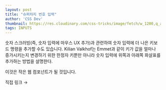 ```yaml
---
layout: post
title: "슈퍼차지 번호 입력"
author: 'CSS Dev'
thumbnail: https://res.cloudinary.com/css-tricks/image/fetch/w_1200,q_auto,f_auto/https://css-tricks.com/wp-content/uploads/2018/11/keyboard-focus.png
tags: INPUTS
---
```



숫자 스크러빙(즉, 숫자 입력에 마우스 UX 추가)과 관련하여 숫자 입력에 더 나은 키보드 명령을 추가할 수도 있습니다. Kilian Valkhof는 Emmet과 같이 키가 값을 얼마나 증가시키는지 변경하기 위한 한정자 키뿐만 아니라 숫자 입력에 위쪽과 아래쪽 화살표를 추가하는 방법을 설명한다.

이것은 작은 웹 컴포넌트가 될 것입니다.

직접 링크 →
